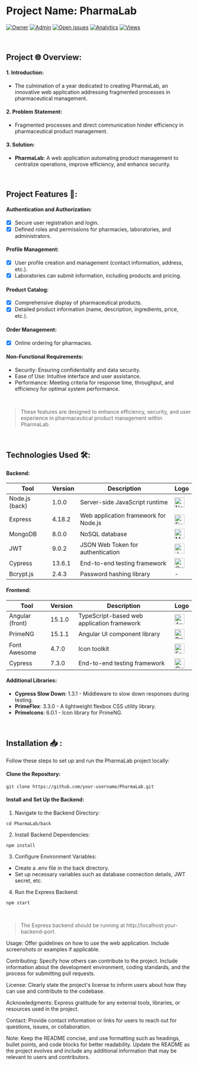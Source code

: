 # Project Name: PharmaLab

[![Owner](https://img.shields.io/badge/owner-aziz--zina-blue)](https://github.com/aziz-zina)
[![Admin](https://img.shields.io/badge/admin-aziz--zina-red)](https://github.com/aziz-zina)
[![Open issues](https://img.shields.io/github/issues/aziz-zina/Pharmalab)](https://github.com/aziz-zina/Pharmalab/issues)
[![Analytics](https://img.shields.io/badge/analytics-ossinsight-red)](https://ossinsight.io/analyze/aziz-zina/aziz-zina)
[![Views](https://hits.seeyoufarm.com/api/count/incr/badge.svg?url=https%3A%2F%2Fgithub.com%2Faziz-zina%2Faziz-zina&count_bg=%2379C83D&title_bg=%23555555&icon=&icon_color=%23E7E7E7&title=hits&edge_flat=false)](https://hits.seeyoufarm.com)

<br>


## Project 🌐 Overview:

#### 1. Introduction: <br>
- The culmination of a year dedicated to creating PharmaLab, an innovative web application addressing fragmented processes in pharmaceutical management. <br>

#### 2. Problem Statement: <br>
- Fragmented processes and direct communication hinder efficiency in pharmaceutical product management. <br>

#### 3. Solution: <br>
- <b>PharmaLab</b>: A web application automating product management to centralize operations, improve efficiency, and enhance security. <br>

<br>

## Project Features 🚀:

#### Authentication and Authorization:
- [x] Secure user registration and login.
- [X] Defined roles and permissions for pharmacies, laboratories, and administrators.

#### Profile Management:
- [X] User profile creation and management (contact information, address, etc.).
- [X] Laboratories can submit information, including products and pricing.

#### Product Catalog:
- [X] Comprehensive display of pharmaceutical products.
- [X] Detailed product information (name, description, ingredients, price, etc.).

#### Order Management:
- [X] Online ordering for pharmacies.

#### Non-Functional Requirements:

- Security: Ensuring confidentiality and data security.
- Ease of Use: Intuitive interface and user assistance.
- Performance: Meeting criteria for response time, throughput, and efficiency for optimal system performance.

<br>

> These features are designed to enhance efficiency, security, and user experience in pharmaceutical product management within PharmaLab.

<br>

## Technologies Used 🛠️:

#### Backend:
| Tool           | Version  | Description                          | Logo |
| -------------- | -------- | ------------------------------------ | ---- |
| Node.js (back) | 1.0.0    | Server-side JavaScript runtime       | <img height="27" src="https://img.shields.io/badge/node.js-%23339933.svg?style=for-the-badge&logo=node.js&logoColor=white" alt="Node.js" title="Node.js"> |
| Express        | 4.18.2   | Web application framework for Node.js | <img height="27" src="https://img.shields.io/badge/express-%23404d59.svg?style=for-the-badge&logo=express&logoColor=white" alt="Express" title="Express"> |
| MongoDB        | 8.0.0    | NoSQL database                       | <img height="27" src="https://img.shields.io/badge/mongodb-%234ea94b.svg?style=for-the-badge&logo=mongodb&logoColor=white" alt="MongoDB" title="MongoDB"> |
| JWT            | 9.0.2    | JSON Web Token for authentication    | <img height="27" src="https://img.shields.io/badge/jwt-%232C3E50.svg?style=for-the-badge&logo=json-web-tokens&logoColor=white" alt="JWT" title="JWT">  |
| Cypress        | 13.6.1   | End-to-end testing framework         | <img height="27" src="https://img.shields.io/badge/cypress-%23E44D27.svg?style=for-the-badge&logo=cypress&logoColor=white" alt="Cypress" title="Cypress"> |
| Bcrypt.js      | 2.4.3    | Password hashing library             | -    |

#### Frontend:
| Tool                      | Version  | Description                             | Logo |
| ------------------------- | -------- | --------------------------------------- | ---- |
| Angular (front)           | 15.1.0   | TypeScript-based web application framework | <img height="27" src="https://img.shields.io/badge/angular-%23DD0031.svg?style=for-the-badge&logo=angular&logoColor=white" alt="Angular" title="Angular"> |
| PrimeNG                   | 15.1.1   | Angular UI component library            | <img height="27" src="https://img.shields.io/badge/primeNG-%23323330.svg?style=for-the-badge&logo=angular&logoColor=white" alt="PrimeNG" title="PrimeNG"> |
| Font Awesome              | 4.7.0    | Icon toolkit                            | <img height="27" src="https://img.shields.io/badge/fontawesome-%23004A5F.svg?style=for-the-badge&logo=font-awesome&logoColor=white" alt="FontAwesome" title="FontAwesome"> |
| Cypress                   | 7.3.0    | End-to-end testing framework            | <img height="27" src="https://img.shields.io/badge/cypress-%23E44D27.svg?style=for-the-badge&logo=cypress&logoColor=white" alt="Cypress" title="Cypress"> |

#### Additional Libraries:
- **Cypress Slow Down**: 1.3.1 - Middleware to slow down responses during testing.
- **PrimeFlex**: 3.3.0 - A lightweight flexbox CSS utility library.
- **PrimeIcons**: 6.0.1 - Icon library for PrimeNG.


<br>

## Installation 📥 :

Follow these steps to set up and run the PharmaLab project locally: <br>

#### Clone the Repository:
```
git clone https://github.com/your-username/PharmaLab.git
```

#### Install and Set Up the Backend:

1. Navigate to the Backend Directory:
```
cd PharmaLab/back
```

2. Install Backend Dependencies:
```
npm install
```

3. Configure Environment Variables:
- Create a .env file in the back directory.
- Set up necessary variables such as database connection details, JWT secret, etc.

  
4. Run the Express Backend:
```
npm start
```

<br>

> The Express backend should be running at http://localhost:your-backend-port.

Usage:
Offer guidelines on how to use the web application. Include screenshots or examples if applicable.

Contributing:
Specify how others can contribute to the project. Include information about the development environment, coding standards, and the process for submitting pull requests.

License:
Clearly state the project's license to inform users about how they can use and contribute to the codebase.

Acknowledgments:
Express gratitude for any external tools, libraries, or resources used in the project.

Contact:
Provide contact information or links for users to reach out for questions, issues, or collaboration.

Note:
Keep the README concise, and use formatting such as headings, bullet points, and code blocks for better readability. Update the README as the project evolves and include any additional information that may be relevant to users and contributors.
